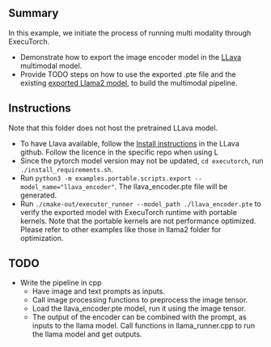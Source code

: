 ## Summary
In this example, we initiate the process of running multi modality through ExecuTorch.
- Demonstrate how to export the image encoder model in the [LLava](https://github.com/haotian-liu/LLaVA) multimodal model.
- Provide TODO steps on how to use the exported .pte file and the existing [exported Llama2 model](https://github.com/pytorch/executorch/tree/main/examples/models/llama2), to build the multimodal pipeline.

## Instructions
Note that this folder does not host the pretrained LLava model. 
- To have Llava available, follow the [Install instructions](https://github.com/haotian-liu/LLaVA?tab=readme-ov-file#install) in the LLava github. Follow the licence in the specific repo when using L
- Since the pytorch model version may not be updated, `cd executorch`, run `./install_requirements.sh`.
- Run `python3 -m examples.portable.scripts.export --model_name="llava_encoder"`. The llava_encoder.pte file will be generated.
- Run `./cmake-out/executor_runner --model_path ./llava_encoder.pte` to verify the exported model with ExecuTorch runtime with portable kernels. Note that the portable kernels are not performance optimized. Please refer to other examples like those in llama2 folder for optimization. 

## TODO
- Write the pipeline in cpp
  - Have image and text prompts as inputs.
  - Call image processing functions to preprocess the image tensor.
  - Load the llava_encoder.pte model, run it using the image tensor.
  - The output of the encoder can be combined with the prompt, as inputs to the llama model. Call functions in llama_runner.cpp to run the llama model and get outputs. 